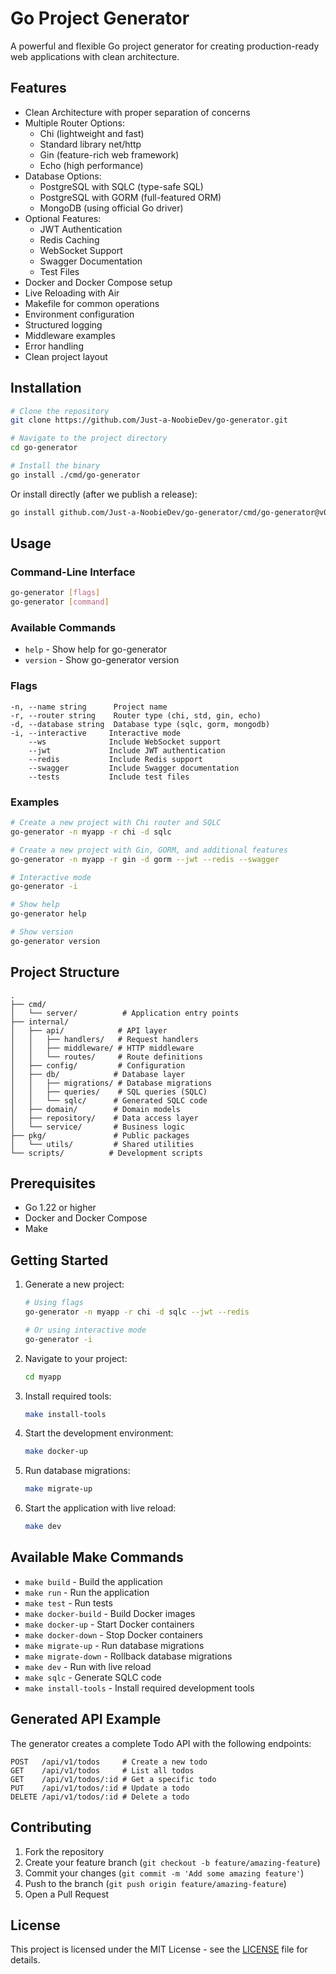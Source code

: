 # Go Project Generator

A powerful and flexible Go project generator for creating production-ready web applications with clean architecture.

## Features

- Clean Architecture with proper separation of concerns
- Multiple Router Options:
  - Chi (lightweight and fast)
  - Standard library net/http
  - Gin (feature-rich web framework)
  - Echo (high performance)
- Database Options:
  - PostgreSQL with SQLC (type-safe SQL)
  - PostgreSQL with GORM (full-featured ORM)
  - MongoDB (using official Go driver)
- Optional Features:
  - JWT Authentication
  - Redis Caching
  - WebSocket Support
  - Swagger Documentation
  - Test Files
- Docker and Docker Compose setup
- Live Reloading with Air
- Makefile for common operations
- Environment configuration
- Structured logging
- Middleware examples
- Error handling
- Clean project layout

## Installation

```bash
# Clone the repository
git clone https://github.com/Just-a-NoobieDev/go-generator.git

# Navigate to the project directory
cd go-generator

# Install the binary
go install ./cmd/go-generator
```

Or install directly (after we publish a release):

```bash
go install github.com/Just-a-NoobieDev/go-generator/cmd/go-generator@v0.1.0
```

## Usage

### Command-Line Interface

```bash
go-generator [flags]
go-generator [command]
```

### Available Commands

- `help` - Show help for go-generator
- `version` - Show go-generator version

### Flags

```
-n, --name string      Project name
-r, --router string    Router type (chi, std, gin, echo)
-d, --database string  Database type (sqlc, gorm, mongodb)
-i, --interactive     Interactive mode
    --ws              Include WebSocket support
    --jwt             Include JWT authentication
    --redis           Include Redis support
    --swagger         Include Swagger documentation
    --tests           Include test files
```

### Examples

```bash
# Create a new project with Chi router and SQLC
go-generator -n myapp -r chi -d sqlc

# Create a new project with Gin, GORM, and additional features
go-generator -n myapp -r gin -d gorm --jwt --redis --swagger

# Interactive mode
go-generator -i

# Show help
go-generator help

# Show version
go-generator version
```

## Project Structure

```
.
├── cmd/
│   └── server/          # Application entry points
├── internal/
│   ├── api/            # API layer
│   │   ├── handlers/   # Request handlers
│   │   ├── middleware/ # HTTP middleware
│   │   └── routes/     # Route definitions
│   ├── config/         # Configuration
│   ├── db/            # Database layer
│   │   ├── migrations/ # Database migrations
│   │   ├── queries/    # SQL queries (SQLC)
│   │   └── sqlc/      # Generated SQLC code
│   ├── domain/        # Domain models
│   ├── repository/    # Data access layer
│   └── service/       # Business logic
├── pkg/               # Public packages
│   └── utils/         # Shared utilities
└── scripts/          # Development scripts
```

## Prerequisites

- Go 1.22 or higher
- Docker and Docker Compose
- Make

## Getting Started

1. Generate a new project:

   ```bash
   # Using flags
   go-generator -n myapp -r chi -d sqlc --jwt --redis

   # Or using interactive mode
   go-generator -i
   ```

2. Navigate to your project:

   ```bash
   cd myapp
   ```

3. Install required tools:

   ```bash
   make install-tools
   ```

4. Start the development environment:

   ```bash
   make docker-up
   ```

5. Run database migrations:

   ```bash
   make migrate-up
   ```

6. Start the application with live reload:
   ```bash
   make dev
   ```

## Available Make Commands

- `make build` - Build the application
- `make run` - Run the application
- `make test` - Run tests
- `make docker-build` - Build Docker images
- `make docker-up` - Start Docker containers
- `make docker-down` - Stop Docker containers
- `make migrate-up` - Run database migrations
- `make migrate-down` - Rollback database migrations
- `make dev` - Run with live reload
- `make sqlc` - Generate SQLC code
- `make install-tools` - Install required development tools

## Generated API Example

The generator creates a complete Todo API with the following endpoints:

```
POST   /api/v1/todos     # Create a new todo
GET    /api/v1/todos     # List all todos
GET    /api/v1/todos/:id # Get a specific todo
PUT    /api/v1/todos/:id # Update a todo
DELETE /api/v1/todos/:id # Delete a todo
```

## Contributing

1. Fork the repository
2. Create your feature branch (`git checkout -b feature/amazing-feature`)
3. Commit your changes (`git commit -m 'Add some amazing feature'`)
4. Push to the branch (`git push origin feature/amazing-feature`)
5. Open a Pull Request

## License

This project is licensed under the MIT License - see the [LICENSE](LICENSE) file for details.
